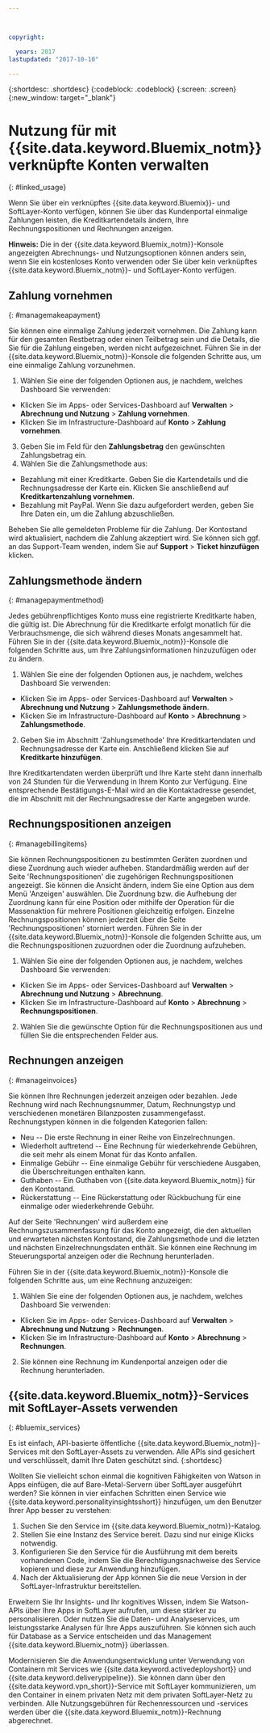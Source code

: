 ```yaml
---



copyright:

  years: 2017
lastupdated: "2017-10-10"

---
```


{:shortdesc: .shortdesc}
{:codeblock: .codeblock}
{:screen: .screen}
{:new_window: target="_blank"}

# Nutzung für mit {{site.data.keyword.Bluemix_notm}} verknüpfte Konten verwalten
{: #linked_usage}

Wenn Sie über ein verknüpftes {{site.data.keyword.Bluemix}}- und SoftLayer-Konto verfügen, können Sie über das Kundenportal einmalige Zahlungen leisten, die Kreditkartendetails ändern, Ihre Rechnungspositionen und Rechnungen anzeigen.

**Hinweis:** Die in der {{site.data.keyword.Bluemix_notm}}-Konsole angezeigten Abrechnungs- und Nutzungsoptionen können anders sein, wenn Sie ein kostenloses Konto verwenden oder Sie über kein verknüpftes {{site.data.keyword.Bluemix_notm}}- und SoftLayer-Konto verfügen.

## Zahlung vornehmen
{: #managemakeapayment}

Sie können eine einmalige Zahlung jederzeit vornehmen. Die Zahlung kann für den gesamten Restbetrag oder einen Teilbetrag sein und die Details, die Sie für die Zahlung eingeben, werden nicht aufgezeichnet. Führen Sie in der {{site.data.keyword.Bluemix_notm}}-Konsole die folgenden Schritte aus, um eine einmalige Zahlung vorzunehmen.

1. Wählen Sie eine der folgenden Optionen aus, je nachdem, welches Dashboard Sie verwenden:   
 * Klicken Sie im Apps- oder Services-Dashboard auf **Verwalten** > **Abrechnung und Nutzung** > **Zahlung vornehmen**.  
 * Klicken Sie im Infrastructure-Dashboard auf **Konto** > **Zahlung vornehmen**.
3. Geben Sie im Feld für den **Zahlungsbetrag** den gewünschten Zahlungsbetrag ein.
4. Wählen Sie die Zahlungsmethode aus:
 * Bezahlung mit einer Kreditkarte. Geben Sie die Kartendetails und die Rechnungsadresse der Karte ein. Klicken Sie anschließend auf **Kreditkartenzahlung vornehmen**.
 * Bezahlung mit PayPal. Wenn Sie dazu aufgefordert werden, geben Sie Ihre Daten ein, um die Zahlung abzuschließen.

Beheben Sie alle gemeldeten Probleme für die Zahlung. Der Kontostand wird aktualisiert, nachdem die Zahlung akzeptiert wird. Sie können sich ggf. an das Support-Team wenden, indem Sie auf **Support** > **Ticket hinzufügen** klicken.

## Zahlungsmethode ändern
{: #managepaymentmethod}

Jedes gebührenpflichtiges Konto muss eine registrierte Kreditkarte haben, die gültig ist. Die Abrechnung für die Kreditkarte erfolgt monatlich für die Verbrauchsmenge, die sich während dieses Monats angesammelt hat. Führen Sie in der {{site.data.keyword.Bluemix_notm}}-Konsole die folgenden Schritte aus, um Ihre Zahlungsinformationen hinzuzufügen oder zu ändern.

1. Wählen Sie eine der folgenden Optionen aus, je nachdem, welches Dashboard Sie verwenden:  
 * Klicken Sie im Apps- oder Services-Dashboard auf **Verwalten** > **Abrechnung und Nutzung** > **Zahlungsmethode ändern**.  
 * Klicken Sie im Infrastructure-Dashboard auf **Konto** > **Abrechnung** > **Zahlungsmethode**.
2. Geben Sie im Abschnitt 'Zahlungsmethode' Ihre Kreditkartendaten und Rechnungsadresse der Karte ein. Anschließend klicken Sie auf **Kreditkarte hinzufügen**.

Ihre Kreditkartendaten werden überprüft und Ihre Karte steht dann innerhalb von 24 Stunden für die Verwendung in Ihrem Konto zur Verfügung. Eine entsprechende Bestätigungs-E-Mail wird an die Kontaktadresse gesendet, die im Abschnitt mit der Rechnungsadresse der Karte angegeben wurde.

## Rechnungspositionen anzeigen
{: #managebillingitems}

Sie können Rechnungspositionen zu bestimmten Geräten zuordnen und diese Zuordnung auch wieder aufheben. Standardmäßig werden auf der Seite 'Rechnungspositionen' die zugehörigen Rechnungspositionen angezeigt. Sie können die Ansicht ändern, indem Sie eine Option aus dem Menü 'Anzeigen' auswählen. Die Zuordnung bzw. die Aufhebung der Zuordnung kann für eine Position oder mithilfe der Operation für die Massenaktion für mehrere Positionen gleichzeitig erfolgen. Einzelne Rechnungspositionen können jederzeit über die Seite 'Rechnungspositionen' storniert werden. Führen Sie in der {{site.data.keyword.Bluemix_notm}}-Konsole die folgenden Schritte aus, um die Rechnungspositionen zuzuordnen oder die Zuordnung aufzuheben.

1. Wählen Sie eine der folgenden Optionen aus, je nachdem, welches Dashboard Sie verwenden:   
 * Klicken Sie im Apps- oder Services-Dashboard auf **Verwalten** > **Abrechnung und Nutzung** > **Abrechnung**.  
 * Klicken Sie im Infrastructure-Dashboard auf **Konto** > **Abrechnung** > **Rechnungspositionen**.
2. Wählen Sie die gewünschte Option für die Rechnungspositionen aus und füllen Sie die entsprechenden Felder aus.

## Rechnungen anzeigen
{: #manageinvoices}

Sie können Ihre Rechnungen jederzeit anzeigen oder bezahlen. Jede Rechnung wird nach Rechnungsnummer, Datum, Rechnungstyp und verschiedenen monetären Bilanzposten zusammengefasst. Rechnungstypen können in die folgenden Kategorien fallen:

 *  Neu -- Die erste Rechnung in einer Reihe von Einzelrechnungen.
 *  Wiederholt auftretend -- Eine Rechnung für wiederkehrende Gebühren, die seit mehr als einem Monat für das Konto anfallen.
 *  Einmalige Gebühr -- Eine einmalige Gebühr für verschiedene Ausgaben, die Überschreitungen enthalten kann.
 *  Guthaben -- Ein Guthaben von {{site.data.keyword.Bluemix_notm}} für den Kontostand.
 *  Rückerstattung -- Eine Rückerstattung oder Rückbuchung für eine einmalige oder wiederkehrende Gebühr.

Auf der Seite 'Rechnungen' wird außerdem eine Rechnungszusammenfassung für das Konto angezeigt, die den aktuellen und erwarteten nächsten Kontostand, die Zahlungsmethode und die letzten und nächsten Einzelrechnungsdaten enthält. Sie können eine Rechnung im Steuerungsportal anzeigen oder die Rechnung herunterladen.

Führen Sie in der {{site.data.keyword.Bluemix_notm}}-Konsole die folgenden Schritte aus, um eine Rechnung anzuzeigen:

1. Wählen Sie eine der folgenden Optionen aus, je nachdem, welches Dashboard Sie verwenden:  
 * Klicken Sie im Apps- oder Services-Dashboard auf **Verwalten** > **Abrechnung und Nutzung** > **Rechnungen**.  
 * Klicken Sie im Infrastructure-Dashboard auf **Konto** > **Abrechnung** > **Rechnungen**.
2. Sie können eine Rechnung im Kundenportal anzeigen oder die Rechnung herunterladen.

## {{site.data.keyword.Bluemix_notm}}-Services mit SoftLayer-Assets verwenden
{: #bluemix_services}

Es ist einfach, API-basierte öffentliche {{site.data.keyword.Bluemix_notm}}-Services mit den SoftLayer-Assets zu verwenden. Alle APIs sind gesichert und verschlüsselt, damit Ihre Daten geschützt sind.
{:shortdesc}

Wollten Sie vielleicht schon einmal die kognitiven Fähigkeiten von Watson in Apps einfügen, die auf Bare-Metal-Servern über SoftLayer ausgeführt werden? Sie können in vier einfachen Schritten einen Service wie {{site.data.keyword.personalityinsightsshort}} hinzufügen, um den Benutzer Ihrer App besser zu verstehen:

1. Suchen Sie den Service im {{site.data.keyword.Bluemix_notm}}-Katalog.
2. Stellen Sie eine Instanz des Service bereit. Dazu sind nur einige Klicks notwendig.
3. Konfigurieren Sie den Service für die Ausführung mit dem bereits vorhandenen Code, indem Sie die Berechtigungsnachweise des Service kopieren und diese zur Anwendung hinzufügen.
4. Nach der Aktualisierung der App können Sie die neue Version in der SoftLayer-Infrastruktur bereitstellen.

Erweitern Sie Ihr Insights- und Ihr kognitives Wissen, indem Sie Watson-APIs über Ihre Apps in SoftLayer aufrufen, um diese stärker zu personalisieren. Oder nutzen Sie die Daten- und Analyseservices, um leistungsstarke Analysen für Ihre Apps auszuführen. Sie können sich auch für Database as a Service entscheiden und das Management {{site.data.keyword.Bluemix_notm}} überlassen.

Modernisieren Sie die Anwendungsentwicklung unter Verwendung von Containern mit Services wie {{site.data.keyword.activedeployshort}} und {{site.data.keyword.deliverypipeline}}. Sie können dann über den {{site.data.keyword.vpn_short}}-Service mit SoftLayer kommunizieren, um den Container in einem privaten Netz mit dem privaten SoftLayer-Netz zu verbinden. Alle Nutzungsgebühren für Rechenressourcen und -services werden über die {{site.data.keyword.Bluemix_notm}}-Rechnung abgerechnet.
